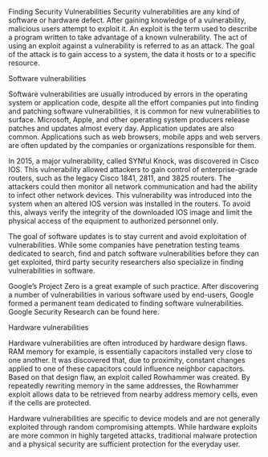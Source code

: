 Finding Security Vulnerabilities
Security vulnerabilities are any kind of software or hardware defect. After gaining knowledge of a vulnerability, malicious users attempt to exploit it. An exploit is the term used to describe a program written to take advantage of a known vulnerability. The act of using an exploit against a vulnerability is referred to as an attack. The goal of the attack is to gain access to a system, the data it hosts or to a specific resource.

Software vulnerabilities

Software vulnerabilities are usually introduced by errors in the operating system or application code, despite all the effort companies put into finding and patching software vulnerabilities, it is common for new vulnerabilities to surface. Microsoft, Apple, and other operating system producers release patches and updates almost every day. Application updates are also common. Applications such as web browsers, mobile apps and web servers are often updated by the companies or organizations responsible for them.

In 2015, a major vulnerability, called SYNful Knock, was discovered in Cisco IOS. This vulnerability allowed attackers to gain control of enterprise-grade routers, such as the legacy Cisco 1841, 2811, and 3825 routers. The attackers could then monitor all network communication and had the ability to infect other network devices. This vulnerability was introduced into the system when an altered IOS version was installed in the routers. To avoid this, always verify the integrity of the downloaded IOS image and limit the physical access of the equipment to authorized personnel only.

The goal of software updates is to stay current and avoid exploitation of vulnerabilities. While some companies have penetration testing teams dedicated to search, find and patch software vulnerabilities before they can get exploited, third party security researchers also specialize in finding vulnerabilities in software.

Google’s Project Zero is a great example of such practice. After discovering a number of vulnerabilities in various software used by end-users, Google formed a permanent team dedicated to finding software vulnerabilities. Google Security Research can be found here.

Hardware vulnerabilities

Hardware vulnerabilities are often introduced by hardware design flaws. RAM memory for example, is essentially capacitors installed very close to one another. It was discovered that, due to proximity, constant changes applied to one of these capacitors could influence neighbor capacitors. Based on that design flaw, an exploit called Rowhammer was created. By repeatedly rewriting memory in the same addresses, the Rowhammer exploit allows data to be retrieved from nearby address memory cells, even if the cells are protected.

Hardware vulnerabilities are specific to device models and are not generally exploited through random compromising attempts. While hardware exploits are more common in highly targeted attacks, traditional malware protection and a physical security are sufficient protection for the everyday user.
